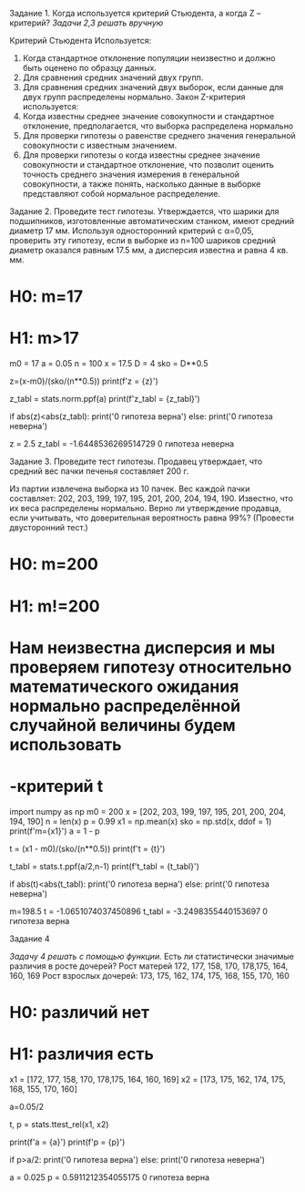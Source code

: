 Задание 1.
Когда используется критерий Стьюдента, а когда Z –критерий? *Задачи 2,3 решать вручную*

Критерий Стьюдента Используется:
1. Когда стандартное отклонение популяции неизвестно и должно быть оценено по образцу данных.
2. Для сравнения средних значений двух групп.
3. Для сравнения средних значений двух выборок, если данные для двух групп распределены нормально.
Закон Z-критерия используется:
1. Когда известны среднее значение совокупности и стандартное отклонение, предполагается, что выборка распределена нормально
2. Для проверки гипотезы о равенстве среднего значения генеральной совокупности с известным значением.
3. Для проверки гипотезы о когда известны среднее значение совокупности и стандартное отклонение, что позволит оценить точность среднего значения измерения в генеральной совокупности, а также понять, насколько данные в выборке представляют собой нормальное распределение.

Задание 2.
Проведите тест гипотезы. Утверждается, что шарики для подшипников, изготовленные автоматическим станком, имеют средний диаметр 17 мм. Используя односторонний критерий с α=0,05, проверить эту гипотезу, если в выборке из n=100 шариков средний диаметр оказался равным 17.5 мм, а дисперсия известна и равна 4 кв. мм.

# H0: m=17
# H1: m>17
m0 = 17
a = 0.05
n = 100
x = 17.5
D = 4
sko = D**0.5

z=(x-m0)/(sko/(n**0.5)) 
print(f'z = {z}')

z_tabl = stats.norm.ppf(a)
print(f'z_tabl = {z_tabl}')

if abs(z)<abs(z_tabl):
    print('0 гипотеза верна') 
else:
    print('0 гипотеза неверна')

z = 2.5
z_tabl = -1.6448536269514729
0 гипотеза неверна

Задание 3.
Проведите тест гипотезы. Продавец утверждает, что средний вес пачки печенья составляет 200 г.

Из партии извлечена выборка из 10 пачек. Вес каждой пачки составляет:
202, 203, 199, 197, 195, 201, 200, 204, 194, 190.
Известно, что их веса распределены нормально.
Верно ли утверждение продавца, если учитывать, что доверительная вероятность равна 99%? (Провести двусторонний тест.)

# H0: m=200
# H1: m!=200
# Нам неизвестна дисперсия и мы проверяем гипотезу относительно математического ожидания нормально распределённой случайной величины будем использовать 
# -критерий t

import numpy as np
m0 = 200
x = [202, 203, 199, 197, 195, 201, 200, 204, 194, 190]
n = len(x)
p = 0.99
x1 = np.mean(x)
sko = np.std(x, ddof = 1)
print(f'm={x1}')
a = 1 - p

t = (x1 - m0)/(sko/(n**0.5))
print(f't = {t}')

t_tabl = stats.t.ppf(a/2,n-1)
print(f't_tabl = {t_tabl}')

if abs(t)<abs(t_tabl):
    print('0 гипотеза верна') 
else:
    print('0 гипотеза неверна')


m=198.5
t = -1.0651074037450896
t_tabl = -3.2498355440153697
0 гипотеза верна

Задание 4

*Задачу 4 решать с помощью функции.*
Есть ли статистически значимые различия в росте дочерей?
Рост матерей 172, 177, 158, 170, 178,175, 164, 160, 169
Рост взрослых дочерей: 173, 175, 162, 174, 175, 168, 155, 170, 160

# H0: различий нет
# H1: различия есть

x1 = [172, 177, 158, 170, 178,175, 164, 160, 169]
x2 = [173, 175, 162, 174, 175, 168, 155, 170, 160]

a=0.05/2

t, p = stats.ttest_rel(x1, x2)

print(f'a = {a}')
print(f'p = {p}')

if p>a/2:
    print('0 гипотеза верна') 
else:
    print('0 гипотеза неверна')

a = 0.025
p = 0.5911212354055175
0 гипотеза верна